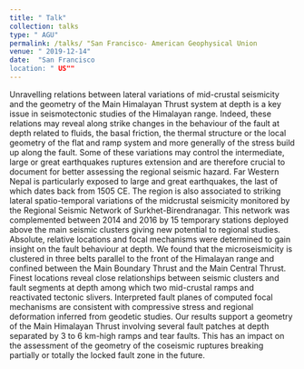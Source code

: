 ```yaml
---
title: " Talk"
collection: talks
type: " AGU"
permalink: /talks/ "San Francisco- American Geophysical Union
venue: " 2019-12-14"
date:  "San Francisco
location: " US""
---
```


Unravelling relations between lateral variations of mid-crustal seismicity and the geometry of the Main Himalayan Thrust system at depth is a key issue in seismotectonic studies of the Himalayan range. Indeed, these relations may reveal along strike changes in the behaviour of the fault at depth related to fluids, the basal friction, the thermal structure or the local geometry of the flat and ramp system and more generally of the stress build up along the fault. Some of these variations may control the intermediate, large or great earthquakes ruptures extension and are therefore crucial to document for better assessing the regional seismic hazard. Far Western Nepal is particularly exposed to large and great earthquakes, the last of which dates back from 1505 CE. The region is also associated to striking lateral spatio-temporal variations of the midcrustal seismicity monitored by the Regional Seismic Network of Surkhet-Birendranagar. This network was complemented between 2014 and 2016 by 15 temporary stations deployed above the main seismic clusters giving new potential to regional studies. Absolute, relative locations and focal mechanisms were determined to gain insight on the fault behaviour at depth. We found that the microseismicity is clustered in three belts parallel to the front of the Himalayan range and confined between the Main Boundary Thrust and the Main Central Thrust. Finest locations reveal close relationships between seismic clusters and fault segments at depth among which two mid-crustal ramps and reactivated tectonic slivers. Interpreted fault planes of computed focal mechanisms are consistent with compressive stress and regional deformation inferred from geodetic studies. Our results support a geometry of the Main Himalayan Thrust involving several fault patches at depth separated by 3 to 6 km-high ramps and tear faults. This has an impact on the assessment of the geometry of the coseismic ruptures breaking partially or totally the locked fault zone in the future.
